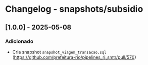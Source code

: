# Changelog - snapshots/subsidio

## [1.0.0] - 2025-05-08

### Adicionado

- Cria snapshot `snapshot_viagem_transacao.sql` (https://github.com/prefeitura-rio/pipelines_rj_smtr/pull/570)